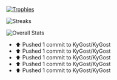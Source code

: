 <!-- liar ![Languages Used](https://github-readme-stats.vercel.app/api/top-langs?username=KyGost&theme=nord&hide_border=true&langs_count=10) -->


[![Trophies](https://github-profile-trophy.vercel.app/?username=KyGost&theme=nord&no-frame=true&column=3&row=2&margin-w=15&margin-h=15)](https://github.com/ryo-ma/github-profile-trophy)

![Streaks](https://github-readme-streak-stats.herokuapp.com/?user=KyGost&theme=nord&hide_border=true&date_format=Y-m-d)

![Overall Stats](https://github-readme-stats.vercel.app/api?username=KyGost&show_icons=true&theme=nord&hide_border=true&count_private=true&hide_rank=true&hide_title=true)

* ⬆️ Pushed 1 commit to KyGost/KyGost
* ⬆️ Pushed 1 commit to KyGost/KyGost
* ⬆️ Pushed 1 commit to KyGost/KyGost
* ⬆️ Pushed 1 commit to KyGost/KyGost
* ⬆️ Pushed 1 commit to KyGost/KyGost
